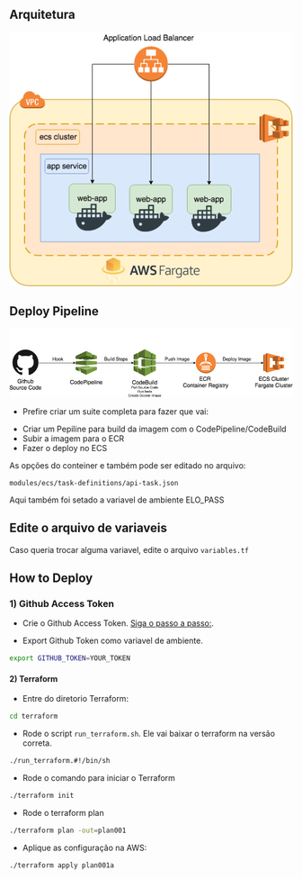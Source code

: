 ## Arquitetura

![Arch](.github/images/ECS-Arquitetura.png)

## Deploy Pipeline

![Steps](.github/images/pipeline-demo.png)


* Prefire criar um suite completa para fazer que vai:
- Criar um Pepiline para build da imagem com o CodePipeline/CodeBuild
- Subir a imagem para o ECR
- Fazer o deploy no ECS

As opções do conteiner e também pode ser editado no arquivo:

```
modules/ecs/task-definitions/api-task.json
```
Aqui também foi setado a variavel de ambiente ELO_PASS

## Edite o arquivo de variaveis

Caso queria trocar alguma variavel, edite o arquivo `variables.tf`

## How to Deploy

### 1) Github Access Token
* Crie o  Github Access Token. [Siga o passo a passo:](https://help.github.com/articles/creating-a-personal-access-token-for-the-command-line/).

* Export Github Token como variavel de ambiente.

```bash
export GITHUB_TOKEN=YOUR_TOKEN
```

#### 2) Terraform
* Entre do diretorio Terraform:

```bash
cd terraform
```

* Rode o script `run_terraform.sh`. Ele vai baixar o terraform na versão correta.

```bash
./run_terraform.#!/bin/sh
```

* Rode o comando para iniciar o Terraform

```bash
./terraform init
```

* Rode o terraform plan

```bash
./terraform plan -out=plan001
```

* Aplique as configuração na AWS:

```bash
./terraform apply plan001a
```
